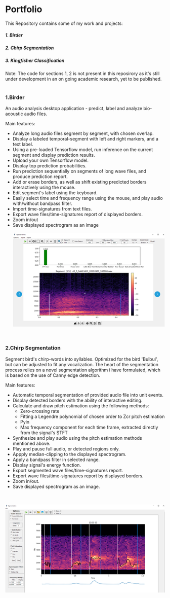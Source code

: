 # Portfolio
This Repository contains some of my work and projects:
##### 1. Birder
##### 2. Chirp Segmentation
##### 3. Kingfisher Classification

Note: The code for sections 1, 2 is not present in this reposirory as it's still under
development in an on going academic research, yet to be published.
<br/><br/>

### 1.Birder
An audio analysis desktop application - predict, label and analyze bio-acoustic audio files.

Main features:
* Analyze long audio files segment by segment, with chosen overlap.
* Display a labeled temporal-segment with left and right markers, and a text label.
* Using a pre-loaded Tensorflow model, run inference on the current segment and display prediction results.
* Upload your own Tensorflow model.
* Display top prediction probabilities.
* Run prediction sequentially on segments of long wave files, and produce prediction report.
* Add or erase borders, as well as shift existing predicted borders interactively using the mouse.
* Edit segment's label using the keyboard.
* Easily select time and frequency range using the mouse, and play audio with/without bandpass filter.
* Import time-signatures from text files.
* Export wave files/time-signatures report of displayed borders.
* Zoom in/out
* Save displayed spectrogram as an image
<br/><br/>
![](images/SpeciesV2.PNG)

<br/>

### 2.Chirp Segmentation
Segment bird's chirp-words into syllables.
Optimized for the bird 'Bulbul', but can be adjusted to fit any vocalization.
The heart of the segmentation process relies on a novel segmentation algorithm i have formulated,
which is based on the use of Canny edge detection.

Main features:
* Automatic temporal segmentation of provided audio file into unit events.
* Display detected borders with the ability of interactive editing.
* Calculate and draw pitch estimation using the following methods:
	* Zero-crossing rate
	* Fitting a Legendre polynomial of chosen order to Zcr pitch estimation
	* Pyin
	* Max frequency component for each time frame, extracted directly from the signal's STFT
* Synthesize and play audio using the pitch estimation methods mentioned above.
* Play and pause full audio, or detected regions only.
* Appply median-clipping to the displayed spectrogram.
* Apply a bandpass filter in selected range.
* Display signal's energy function.
* Export segmented wave files/time-signatures report.
* Export wave files/time-signatures report by displayed borders.
* Zoom in/out.
* Save displayed spectrogram as an image.

<br/><br/>
![](images/Segment2.PNG)


 
 


